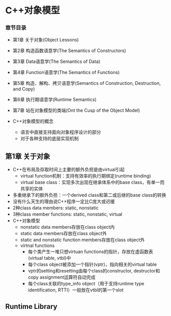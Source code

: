 # C++对象模型

### 章节目录
* 第1章 关于对象(Object Lessons)
* 第2章 构造函数语意学(The Semantics of Constructors)
* 第3章 Data语意学(The Semantics of Data)
* 第4章 Function语意学(The Semantics of Functions)
* 第5章 构造、解构、拷贝语意学(Semantics of Construction, Destruction, and Copy)
* 第6章 执行期语意学(Runtime Semantics)
* 第7章 站在对象模型的类端(Ont the Cusp of the Object Model)





* C++对象模型的概念
	* 语言中直接支持面向对象程序设计的部分
	* 对于各种支持的底层实现机制


## 第1章 关于对象

* C++在布局及存取时间上主要的额外负担是由virtual引起
	* virtual function机制：支持有效率的执行期绑定(runtime binding)
	* virtual base class：实现多次出现在继承体系中的base class，有单一而共享的实体
* 多重继承下的额外负担：一个derived class和第二或后继的base class的转换
* 没有什么天生的理由说C++程序一定比C庞大或迟缓
* 2种class data members: static, nonstatic
* 3种class member functions: static, nonstatic, virtual
* C++对象模型
	* nonstatic data members存放在class object内
	* static data members存放在class object外
	* static and nonstatic function members存放在class object外
	* virtnal functions
		* 每个类产生一堆只想virtuan functions的指针，存放在虚函数表(virtual table, vtbl)中
		* 每个class object被添加一个指针(vptr)，指向相关的virtual table
		* vptr的setting和resetting由每个class的constructor, destructor和copy assignment运算符自动完成
		* 每个class关联的type_info object（用于支持runtime type identification, RTTI）一般放在vtbl的第一个slot



## Runtime Library